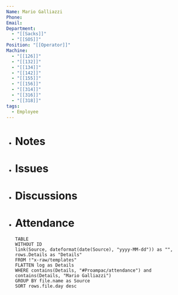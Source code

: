 ```yaml
---
Name: Mario Galliazzi
Phone: 
Email: 
Department:
  - "[[Sacks]]"
  - "[[SOS]]"
Position: "[[Operator]]"
Machine:
  - "[[126]]"
  - "[[132]]"
  - "[[134]]"
  - "[[142]]"
  - "[[155]]"
  - "[[156]]"
  - "[[314]]"
  - "[[316]]"
  - "[[318]]"
tags:
  - Employee
---
```

- # Notes
- # Issues
- # Discussions
- # Attendance
  
  ```dataview
  TABLE
  WITHOUT ID
  link(Source, dateformat(date(Source), "yyyy-MM-dd")) as "",
  rows.Details as "Details"
  FROM !"x-raw/templates"
  FLATTEN log as Details
  WHERE contains(Details, "#Proampac/attendance") and contains(Details, "Mario Galliazzi")
  GROUP BY file.name as Source
  SORT rows.file.day desc
  ```